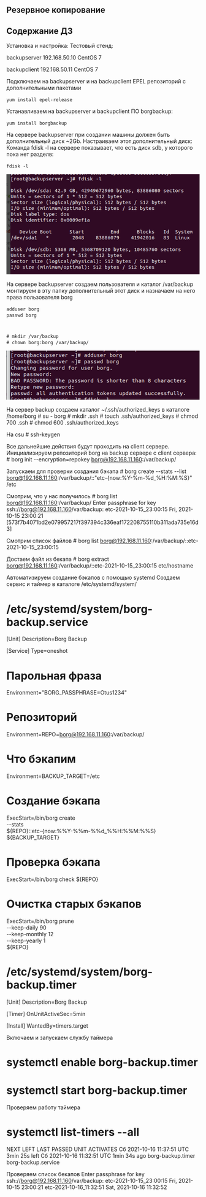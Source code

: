 ## Резервное копирование
## **Содержание ДЗ**

Установка и настройка:
Тестовый стенд:

backupserver 192.168.50.10 CentOS 7

backupclient 192.168.50.11 CentOS 7

Подключаем на backupserver и на backupclient EPEL репозиторий с дополнительными пакетами
```
yum install epel-release
```
	
Устанавливаем на backupserver и backupclient ПО borgbackup:
```
yum install borgbackup
```


На сервере backupserver при создании машины должен быть дополнительный диск ~2Gb.
Настраиваем этот дополнительный диск:
Команда fdisk -l на сервере показывает, что есть диск sdb, у которого пока нет разделв:
```
fdisk -l
```
![img_1](https://github.com/kureshtar/otus_linux_administrator/blob/main/HomeWork26_backup/images/Screenshot%20from%202024-02-14%2022-56-17.png)

На сервере backupserver создаем пользователя и каталог /var/backup монтируем в эту папку дополнительный этот диск и назначаем на него права пользователя borg
```
adduser borg
passwd borg
```
 
 # 			
	# mkdir /var/backup
	# chown borg:borg /var/backup/
![img_1](https://github.com/kureshtar/otus_linux_administrator/blob/main/HomeWork26_backup/images/Screenshot%20from%202024-02-14%2022-53-28.png)



На сервер backup создаем каталог ~/.ssh/authorized_keys в каталоге /home/borg
	# su - borg
	# mkdir .ssh
   	# touch .ssh/authorized_keys
   	# chmod 700 .ssh
   	# chmod 600 .ssh/authorized_keys

На csu 
	# ssh-keygen

Все дальнейшие действия будут проходить на client сервере.
Инициализируем репозиторий borg на backup сервере с client сервера:
	# borg init --encryption=repokey borg@192.168.11.160:/var/backup/


Запускаем для проверки создания бэкапа
	# borg create --stats --list borg@192.168.11.160:/var/backup/::"etc-{now:%Y-%m-%d_%H:%M:%S}" /etc

Смотрим, что у нас получилось
	# borg list borg@192.168.11.160:/var/backup/
Enter passphrase for key ssh://borg@192.168.11.160/var/backup: 
etc-2021-10-15_23:00:15              Fri, 2021-10-15 23:00:21 [573f7b4071bd2e079957217f397394c336eaf172208755110b311ada735e16d3]
 
Смотрим список файлов
	# borg list borg@192.168.11.160:/var/backup/::etc-2021-10-15_23:00:15

Достаем файл из бекапа
	# borg extract borg@192.168.11.160:/var/backup/::etc-2021-10-15_23:00:15 etc/hostname

Автоматизируем создание бэкапов с помощью systemd
Создаем сервис и таймер в каталоге /etc/systemd/system/
# /etc/systemd/system/borg-backup.service
[Unit]
Description=Borg Backup

[Service]
Type=oneshot

# Парольная фраза
Environment="BORG_PASSPHRASE=Otus1234"
# Репозиторий
Environment=REPO=borg@192.168.11.160:/var/backup/
# Что бэкапим
Environment=BACKUP_TARGET=/etc

# Создание бэкапа
ExecStart=/bin/borg create \
    --stats                \
    ${REPO}::etc-{now:%%Y-%%m-%%d_%%H:%%M:%%S} ${BACKUP_TARGET}

# Проверка бэкапа
ExecStart=/bin/borg check ${REPO}

# Очистка старых бэкапов
ExecStart=/bin/borg prune \
    --keep-daily  90      \
    --keep-monthly 12     \
    --keep-yearly  1       \
    ${REPO}



# /etc/systemd/system/borg-backup.timer
[Unit]
Description=Borg Backup

[Timer]
OnUnitActiveSec=5min

[Install]
WantedBy=timers.target

Включаем и запускаем службу таймера
# systemctl enable borg-backup.timer 
# systemctl start borg-backup.timer

Проверяем работу таймера
# systemctl list-timers --all
NEXT                          LEFT          LAST                          PASSED       UNIT                         ACTIVATES
Сб 2021-10-16 11:37:51 UTC  3min 25s left Сб 2021-10-16 11:32:51 UTC  1min 34s ago borg-backup.timer            borg-backup.service

Проверяем список бекапов
Enter passphrase for key ssh://borg@192.168.11.160/var/backup: 
etc-2021-10-15_23:00:15 Fri, 2021-10-15 23:00:21 
etc-2021-10-16_11:32:51 Sat, 2021-10-16 11:32:52

